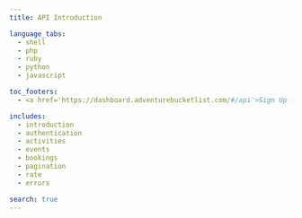 ```yaml
---
title: API Introduction

language_tabs:
  - shell
  - php
  - ruby
  - python
  - javascript

toc_footers:
  - <a href='https://dashboard.adventurebucketlist.com/#/api'>Sign Up for a Developer Key</a>

includes:
  - introduction
  - authentication
  - activities
  - events
  - bookings
  - pagination
  - rate
  - errors

search: true
---
```

